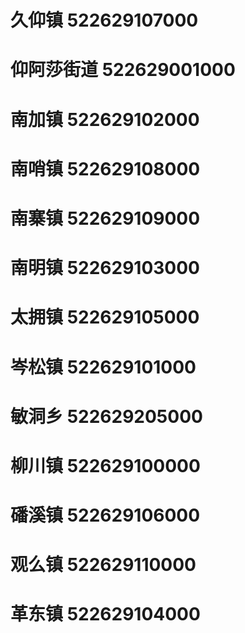 # 久仰镇 522629107000
# 仰阿莎街道 522629001000
# 南加镇 522629102000
# 南哨镇 522629108000
# 南寨镇 522629109000
# 南明镇 522629103000
# 太拥镇 522629105000
# 岑松镇 522629101000
# 敏洞乡 522629205000
# 柳川镇 522629100000
# 磻溪镇 522629106000
# 观么镇 522629110000
# 革东镇 522629104000
